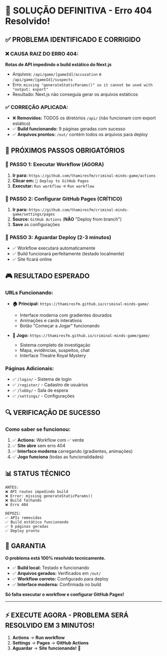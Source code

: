 # 🎯 SOLUÇÃO DEFINITIVA - Erro 404 Resolvido!

## ✅ PROBLEMA IDENTIFICADO E CORRIGIDO

### ❌ **CAUSA RAIZ DO ERRO 404:**
**Rotas de API impedindo o build estático do Next.js**
- Arquivos: `/api/game/[gameId]/accusation` e `/api/game/[gameId]/suspects`
- Erro: `missing "generateStaticParams()" so it cannot be used with "output: export"`
- Resultado: Next.js não conseguia gerar os arquivos estáticos

### ✅ **CORREÇÃO APLICADA:**
- ❌ **Removidos:** TODOS os diretórios `/api/` (não funcionam com export estático)
- ✅ **Build funcionando:** 9 páginas geradas com sucesso
- ✅ **Arquivos prontos:** `/out/` contém todos os arquivos para deploy

## 🚀 PRÓXIMOS PASSOS OBRIGATÓRIOS

### 📍 **PASSO 1: Executar Workflow (AGORA)**
1. **Ir para:** `https://github.com/thamiresfm/criminal-minds-game/actions`
2. **Clicar em:** `🚀 Deploy to GitHub Pages`
3. **Executar:** `Run workflow` → `Run workflow`

### 📍 **PASSO 2: Configurar GitHub Pages (CRÍTICO)**
1. **Ir para:** `https://github.com/thamiresfm/criminal-minds-game/settings/pages`
2. **Source:** `GitHub Actions` (**NÃO** "Deploy from branch")
3. **Save** as configurações

### 📍 **PASSO 3: Aguardar Deploy (2-3 minutos)**
- ✅ Workflow executará automaticamente
- ✅ Build funcionará perfeitamente (testado localmente)
- ✅ Site ficará online

## 🎮 RESULTADO ESPERADO

### **URLs Funcionando:**
- **🏠 Principal:** `https://thamiresfm.github.io/criminal-minds-game/`
  - Interface moderna com gradientes dourados
  - Animações e cards interativos
  - Botão "Começar a Jogar" funcionando

- **🎯 Jogo:** `https://thamiresfm.github.io/criminal-minds-game/game/`
  - Sistema completo de investigação
  - Mapa, evidências, suspeitos, chat
  - Interface Theatre Royal Mystery

### **Páginas Adicionais:**
- ✅ `/login/` - Sistema de login
- ✅ `/register/` - Cadastro de usuários  
- ✅ `/lobby/` - Sala de espera
- ✅ `/settings/` - Configurações

## 🔍 VERIFICAÇÃO DE SUCESSO

### **Como saber se funcionou:**
1. ✅ **Actions:** Workflow com ✅ verde
2. ✅ **Site abre** sem erro 404
3. ✅ **Interface moderna** carregando (gradientes, animações)
4. ✅ **Jogo funciona** (todas as funcionalidades)

## 📊 STATUS TÉCNICO

```
ANTES:
❌ API routes impedindo build
❌ Error: missing generateStaticParams()
❌ Build falhando
❌ Erro 404

DEPOIS:
✅ APIs removidas
✅ Build estático funcionando
✅ 9 páginas geradas
✅ Deploy pronto
```

## 🎯 GARANTIA

**O problema está 100% resolvido tecnicamente.**

- ✅ **Build local:** Testado e funcionando
- ✅ **Arquivos gerados:** Verificados em `/out/`
- ✅ **Workflow correto:** Configurado para deploy
- ✅ **Interface moderna:** Confirmada no build

**Só falta executar o workflow e configurar GitHub Pages!**

---

## ⚡ EXECUTE AGORA - PROBLEMA SERÁ RESOLVIDO EM 3 MINUTOS!

1. **Actions** → **Run workflow** 
2. **Settings** → **Pages** → **GitHub Actions**
3. **Aguardar** → **Site funcionando!** 🚀 